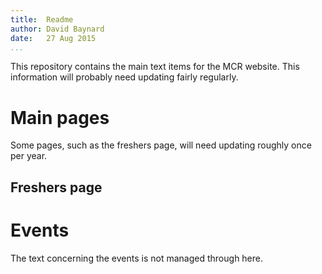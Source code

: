 ```yaml
---
title:  Readme
author: David Baynard
date:   27 Aug 2015
...
```


This repository contains the main text items for the MCR website.
This information will probably need updating fairly regularly.

# Main pages

Some pages, such as the freshers page, will need updating roughly once per year.

## Freshers page

# Events

The text concerning the events is not managed through here.
